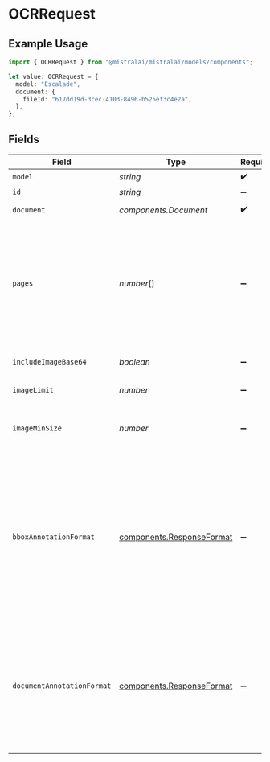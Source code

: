 # OCRRequest

## Example Usage

```typescript
import { OCRRequest } from "@mistralai/mistralai/models/components";

let value: OCRRequest = {
  model: "Escalade",
  document: {
    fileId: "617dd19d-3cec-4103-8496-b525ef3c4e2a",
  },
};
```

## Fields

| Field                                                                                                                                                      | Type                                                                                                                                                       | Required                                                                                                                                                   | Description                                                                                                                                                |
| ---------------------------------------------------------------------------------------------------------------------------------------------------------- | ---------------------------------------------------------------------------------------------------------------------------------------------------------- | ---------------------------------------------------------------------------------------------------------------------------------------------------------- | ---------------------------------------------------------------------------------------------------------------------------------------------------------- |
| `model`                                                                                                                                                    | *string*                                                                                                                                                   | :heavy_check_mark:                                                                                                                                         | N/A                                                                                                                                                        |
| `id`                                                                                                                                                       | *string*                                                                                                                                                   | :heavy_minus_sign:                                                                                                                                         | N/A                                                                                                                                                        |
| `document`                                                                                                                                                 | *components.Document*                                                                                                                                      | :heavy_check_mark:                                                                                                                                         | Document to run OCR on                                                                                                                                     |
| `pages`                                                                                                                                                    | *number*[]                                                                                                                                                 | :heavy_minus_sign:                                                                                                                                         | Specific pages user wants to process in various formats: single number, range, or list of both. Starts from 0                                              |
| `includeImageBase64`                                                                                                                                       | *boolean*                                                                                                                                                  | :heavy_minus_sign:                                                                                                                                         | Include image URLs in response                                                                                                                             |
| `imageLimit`                                                                                                                                               | *number*                                                                                                                                                   | :heavy_minus_sign:                                                                                                                                         | Max images to extract                                                                                                                                      |
| `imageMinSize`                                                                                                                                             | *number*                                                                                                                                                   | :heavy_minus_sign:                                                                                                                                         | Minimum height and width of image to extract                                                                                                               |
| `bboxAnnotationFormat`                                                                                                                                     | [components.ResponseFormat](../../models/components/responseformat.md)                                                                                     | :heavy_minus_sign:                                                                                                                                         | Structured output class for extracting useful information from each extracted bounding box / image from document. Only json_schema is valid for this field |
| `documentAnnotationFormat`                                                                                                                                 | [components.ResponseFormat](../../models/components/responseformat.md)                                                                                     | :heavy_minus_sign:                                                                                                                                         | Structured output class for extracting useful information from the entire document. Only json_schema is valid for this field                               |